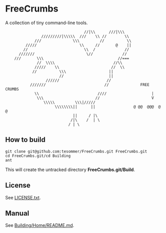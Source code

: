 FreeCrumbs
==========

A collection of tiny command-line tools.

```
                                   //|\\      ///|\\\
                /////////|\\\\\  ///    \\ //        \\
             ///              \\\         //          \\
         /////                   \\     //       @    ||
        //                         \\  /             //
      ///////                       \//             //
    ///       \\\                                 //===
              //  \\\\                          //\\
             /////    \\                       //  \\
            //          \\\                   ||
                        //                    ||
                  //////                     //
           ///////                          //              FREE CRUMBS
             \\                          ////                    |
              \\\                       //                       V
                 \\\\\         \\\|/////
                      \\\\\\\\||      ||                 @ @@  @@@  @ @
                              ||     / |\
                             /|\    /  | \
                            / | \
```

How to build
------------

```
git clone git@github.com:tesommer/FreeCrumbs.git FreeCrumbs.git
cd FreeCrumbs.git/cd Building
ant
```

This will create the untracked directory **FreeCrumbs.git/Build**.

License
-------

See [LICENSE.txt](https://github.com/tesommer/FreeCrumbs/blob/master/LICENSE.txt).

Manual
------

See [Building/Home/README.md](https://github.com/tesommer/FreeCrumbs/blob/master/Building/Home/README.md).

